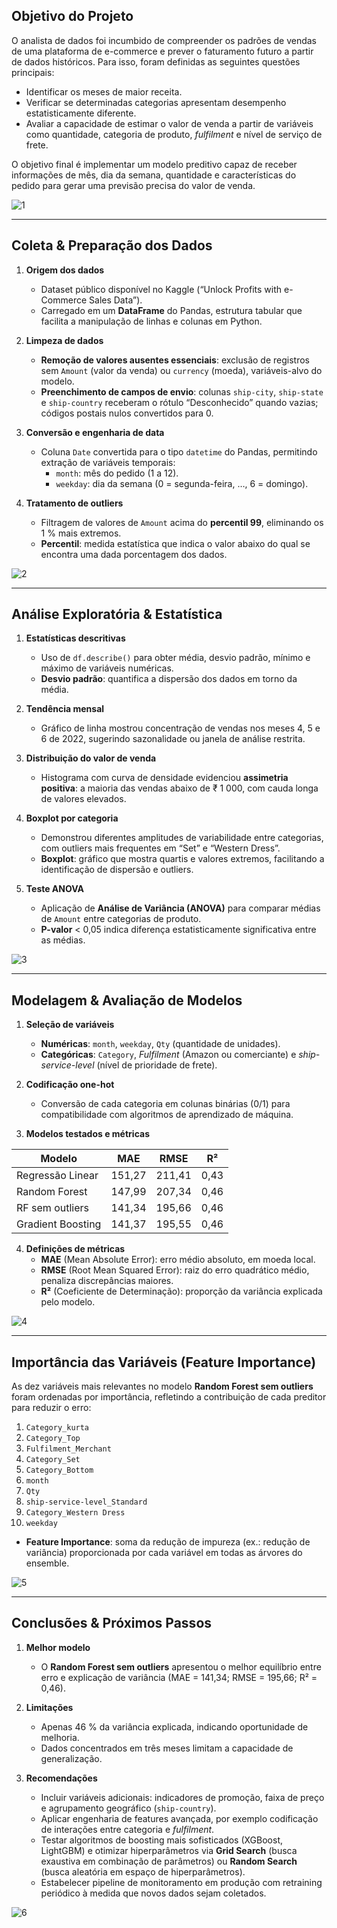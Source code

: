 ## Objetivo do Projeto

O analista de dados foi incumbido de compreender os padrões de vendas de uma plataforma de e-commerce e prever o faturamento futuro a partir de dados históricos. Para isso, foram definidas as seguintes questões principais:

- Identificar os meses de maior receita.  
- Verificar se determinadas categorias apresentam desempenho estatisticamente diferente.  
- Avaliar a capacidade de estimar o valor de venda a partir de variáveis como quantidade, categoria de produto, *fulfilment* e nível de serviço de frete.  

O objetivo final é implementar um modelo preditivo capaz de receber informações de mês, dia da semana, quantidade e características do pedido para gerar uma previsão precisa do valor de venda.

![1](./images/1.png) 

---

## Coleta & Preparação dos Dados

1. **Origem dos dados**  
   - Dataset público disponível no Kaggle (“Unlock Profits with e-Commerce Sales Data”).  
   - Carregado em um **DataFrame** do Pandas, estrutura tabular que facilita a manipulação de linhas e colunas em Python.

2. **Limpeza de dados**  
   - **Remoção de valores ausentes essenciais**: exclusão de registros sem `Amount` (valor da venda) ou `currency` (moeda), variáveis-alvo do modelo.  
   - **Preenchimento de campos de envio**: colunas `ship-city`, `ship-state` e `ship-country` receberam o rótulo “Desconhecido” quando vazias; códigos postais nulos convertidos para 0.

3. **Conversão e engenharia de data**  
   - Coluna `Date` convertida para o tipo `datetime` do Pandas, permitindo extração de variáveis temporais:  
     - `month`: mês do pedido (1 a 12).  
     - `weekday`: dia da semana (0 = segunda-feira, …, 6 = domingo).

4. **Tratamento de outliers**  
   - Filtragem de valores de `Amount` acima do **percentil 99**, eliminando os 1 % mais extremos.  
   - **Percentil**: medida estatística que indica o valor abaixo do qual se encontra uma dada porcentagem dos dados.

![2](./images/2.png) 

---

## Análise Exploratória & Estatística

1. **Estatísticas descritivas**  
   - Uso de `df.describe()` para obter média, desvio padrão, mínimo e máximo de variáveis numéricas.  
   - **Desvio padrão**: quantifica a dispersão dos dados em torno da média.

2. **Tendência mensal**  
   - Gráfico de linha mostrou concentração de vendas nos meses 4, 5 e 6 de 2022, sugerindo sazonalidade ou janela de análise restrita.

3. **Distribuição do valor de venda**  
   - Histograma com curva de densidade evidenciou **assimetria positiva**: a maioria das vendas abaixo de ₹ 1 000, com cauda longa de valores elevados.

4. **Boxplot por categoria**  
   - Demonstrou diferentes amplitudes de variabilidade entre categorias, com outliers mais frequentes em “Set” e “Western Dress”.  
   - **Boxplot**: gráfico que mostra quartis e valores extremos, facilitando a identificação de dispersão e outliers.

5. **Teste ANOVA**  
   - Aplicação de **Análise de Variância (ANOVA)** para comparar médias de `Amount` entre categorias de produto.  
   - **P-valor** < 0,05 indica diferença estatisticamente significativa entre as médias.

![3](./images/3.png) 

---

## Modelagem & Avaliação de Modelos

1. **Seleção de variáveis**  
   - **Numéricas**: `month`, `weekday`, `Qty` (quantidade de unidades).  
   - **Categóricas**: `Category`, *Fulfilment* (Amazon ou comerciante) e *ship-service-level* (nível de prioridade de frete).

2. **Codificação one-hot**  
   - Conversão de cada categoria em colunas binárias (0/1) para compatibilidade com algoritmos de aprendizado de máquina.

3. **Modelos testados e métricas**  

| Modelo               | MAE    | RMSE   | R²   |
|----------------------|--------|--------|------|
| Regressão Linear     | 151,27 | 211,41 | 0,43 |
| Random Forest        | 147,99 | 207,34 | 0,46 |
| RF sem outliers      | 141,34 | 195,66 | 0,46 |
| Gradient Boosting    | 141,37 | 195,55 | 0,46 |

4. **Definições de métricas**  
   - **MAE** (Mean Absolute Error): erro médio absoluto, em moeda local.  
   - **RMSE** (Root Mean Squared Error): raiz do erro quadrático médio, penaliza discrepâncias maiores.  
   - **R²** (Coeficiente de Determinação): proporção da variância explicada pelo modelo.

![4](./images/4.png) 

---

## Importância das Variáveis (Feature Importance)

As dez variáveis mais relevantes no modelo **Random Forest sem outliers** foram ordenadas por importância, refletindo a contribuição de cada preditor para reduzir o erro:

1. `Category_kurta`  
2. `Category_Top`  
3. `Fulfilment_Merchant`  
4. `Category_Set`  
5. `Category_Bottom`  
6. `month`  
7. `Qty`  
8. `ship-service-level_Standard`  
9. `Category_Western Dress`  
10. `weekday`

- **Feature Importance**: soma da redução de impureza (ex.: redução de variância) proporcionada por cada variável em todas as árvores do ensemble.

![5](./images/5.png) 

---

## Conclusões & Próximos Passos

1. **Melhor modelo**  
   - O **Random Forest sem outliers** apresentou o melhor equilíbrio entre erro e explicação de variância (MAE = 141,34; RMSE = 195,66; R² = 0,46).

2. **Limitações**  
   - Apenas 46 % da variância explicada, indicando oportunidade de melhoria.  
   - Dados concentrados em três meses limitam a capacidade de generalização.

3. **Recomendações**  
   - Incluir variáveis adicionais: indicadores de promoção, faixa de preço e agrupamento geográfico (`ship-country`).  
   - Aplicar engenharia de features avançada, por exemplo codificação de interações entre categoria e *fulfilment*.  
   - Testar algoritmos de boosting mais sofisticados (XGBoost, LightGBM) e otimizar hiperparâmetros via **Grid Search** (busca exaustiva em combinação de parâmetros) ou **Random Search** (busca aleatória em espaço de hiperparâmetros).  
   - Estabelecer pipeline de monitoramento em produção com retraining periódico à medida que novos dados sejam coletados.

  ![6](./images/6.png) 
